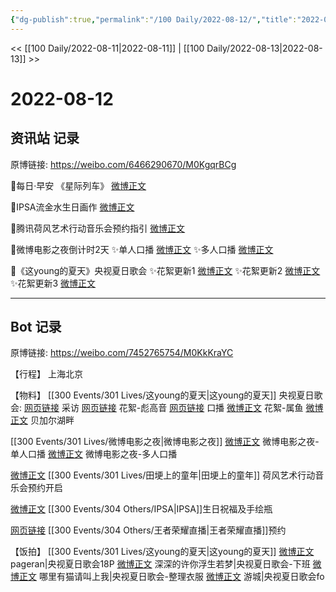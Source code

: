 ```yaml
---
{"dg-publish":true,"permalink":"/100 Daily/2022-08-12/","title":"2022-08-12","created":"2022-12-07T15:56:15.000+08:00","updated":"2023-04-11T14:46:33.605+08:00"}
---
```



<< [[100 Daily/2022-08-11\|2022-08-11]] | [[100 Daily/2022-08-13\|2022-08-13]] >>

# 2022-08-12

## 资讯站 记录

原博链接: https://weibo.com/6466290670/M0KgqrBCg

💫每日·早安 《星际列车》 [微博正文](https://m.weibo.cn/6466290670/4801589385105670)

💫IPSA流金水生日画作 [微博正文](https://m.weibo.cn/6466290670/4801669303112167)

💫腾讯荷风艺术行动音乐会预约指引 [微博正文](https://m.weibo.cn/6466290670/4801591008298391)

💫微博电影之夜倒计时2天
✨单人口播 [微博正文](https://m.weibo.cn/6466290670/4801703880168637)
✨多人口播 [微博正文](https://m.weibo.cn/6466290670/4801592161994436)

💫《这young的夏天》央视夏日歌会
✨花絮更新1 [微博正文](https://m.weibo.cn/6466290670/4801599107498216)
✨花絮更新2 [微博正文](https://m.weibo.cn/6466290670/4801599547903263)
✨花絮更新3 [微博正文](https://m.weibo.cn/6466290670/4801626495255043)

---
## Bot 记录

原博链接: https://weibo.com/7452765754/M0KkKraYC

【行程】
上海北京

【物料】
[[300 Events/301 Lives/这young的夏天\|这young的夏天]] 央视夏日歌会:
[网页链接](https://weibo.cn/sinaurl?u=https%3A%2F%2Fyspapp.cn%2FdRb) 采访
[网页链接](https://weibo.cn/sinaurl?u=https%3A%2F%2Fyspapp.cn%2FdR8) 花絮-彪高音
[网页链接](https://weibo.cn/sinaurl?u=https%3A%2F%2Fyspapp.cn%2FdEa) 口播
[微博正文](https://m.weibo.cn/7211561239/4801743994490260) 花絮-属鱼
[微博正文](https://m.weibo.cn/7211561239/4801739700832335) 贝加尔湖畔

[[300 Events/301 Lives/微博电影之夜\|微博电影之夜]]
[微博正文](https://m.weibo.cn/6224077067/4801701884728998) 微博电影之夜-单人口播
[微博正文](https://m.weibo.cn/6224077067/4801581088772580) 微博电影之夜-多人口播

[微博正文](https://m.weibo.cn/2169129705/4801581089030869) [[300 Events/301 Lives/田埂上的童年\|田埂上的童年]] 荷风艺术行动音乐会预约开启

[微博正文](https://m.weibo.cn/1851789841/4801660285093225) [[300 Events/304 Others/IPSA\|IPSA]]生日祝福及手绘瓶

[网页链接](https://weibo.cn/sinaurl?u=https%3A%2F%2Fb23.tv%2FVf23dvR) [[300 Events/304 Others/王者荣耀直播\|王者荣耀直播]]预约

【饭拍】
[[300 Events/301 Lives/这young的夏天\|这young的夏天]]
[微博正文](https://m.weibo.cn/7633014126/4801646687947769) pageran|央视夏日歌会18P
[微博正文](https://m.weibo.cn/7457511439/4801568408602535) 深深的许你浮生若梦|央视夏日歌会-下班
[微博正文](https://m.weibo.cn/5836918939/4801609534806757) 哪里有猫请叫上我|央视夏日歌会-整理衣服
[微博正文](https://m.weibo.cn/1801743981/4801422727844914) 游城|央视夏日歌会fo
